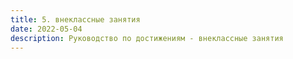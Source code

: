 ```yaml
---
title: 5. внеклассные занятия
date: 2022-05-04    
description: Руководство по достижениям - внеклассные занятия     
---
```

